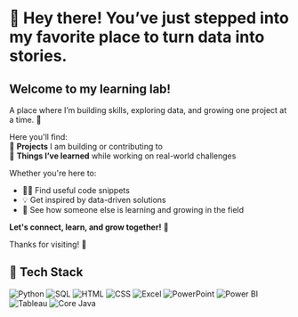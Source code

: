 # 👋 Hey there! You’ve just stepped into my favorite place to turn data into stories.

## **Welcome to my learning lab!**  
A place where I’m building skills, exploring data, and growing one project at a time. 🚀

Here you'll find:  
🔹 **Projects** I am building or contributing to  
🔹 **Things I’ve learned** while working on real-world challenges  

Whether you're here to:  
- 🧑‍💻 Find useful code snippets  
- 💡 Get inspired by data-driven solutions  
- 👀 See how someone else is learning and growing in the field  

**Let's connect, learn, and grow together!** 🌱

Thanks for visiting! 🙌

## 🧰 **Tech Stack**  

<p align="left">
  <img src="https://img.shields.io/badge/Python-3776AB?style=flat&logo=python&logoColor=white" alt="Python"/> 
  <img src="https://img.shields.io/badge/SQL-4479A1?style=flat&logo=postgresql&logoColor=white" alt="SQL"/> 
  <img src="https://img.shields.io/badge/HTML-E34F26?style=flat&logo=html5&logoColor=white" alt="HTML"/> 
  <img src="https://img.shields.io/badge/CSS-1572B6?style=flat&logo=css3&logoColor=white" alt="CSS"/> 
  <img src="https://img.shields.io/badge/Microsoft_Excel-217346?style=flat&logo=microsoft-excel&logoColor=white" alt="Excel"/>
  <img src="https://img.shields.io/badge/Microsoft_PowerPoint-B7472A?style=flat&logo=microsoft-powerpoint&logoColor=white" alt="PowerPoint"/>  
  <img src="https://img.shields.io/badge/Microsoft_Power_BI-F2C811?style=flat&logo=powerbi&logoColor=black" alt="Power BI"/>  
  <img src="https://img.shields.io/badge/Tableau-E97627?style=flat&logo=tableau&logoColor=white" alt="Tableau"/>
  <img src="https://img.shields.io/badge/CoreJava-007396?style=flat&logo=java&logoColor=white" alt="Core Java"/>
</p>

